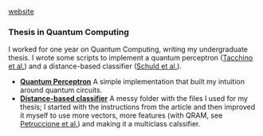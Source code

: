 [website](https://mollo.netlify.app/)

### Thesis in Quantum Computing

I worked for one year on Quantum Computing, writing my undergraduate thesis. I wrote some scripts to implement a quantum perceptron ([Tacchino et al.](https://arxiv.org/pdf/1811.02266.pdf)) and a distance-based classifier ([Schuld et al.](https://arxiv.org/pdf/1703.10793.pdf)).

- **[Quantum Perceptron](https://github.com/visika/quantum-perceptron)** A simple implementation that built my intuition around quantum circuits.
- **[Distance-based classifier](https://github.com/visika/Tesi)** A messy folder with the files I used for my thesis; I started with the instructions from the article and then improved it myself to use more vectors, more features (with QRAM, see [Petruccione et al.](https://arxiv.org/abs/1901.02362)) and making it a multiclass calssifier.

<!--
**visika/visika** is a ✨ _special_ ✨ repository because its `README.md` (this file) appears on your GitHub profile.

Here are some ideas to get you started:

- 🔭 I’m currently working on ...
- 🌱 I’m currently learning ...
- 👯 I’m looking to collaborate on ...
- 🤔 I’m looking for help with ...
- 💬 Ask me about ...
- 📫 How to reach me: ...
- 😄 Pronouns: ...
- ⚡ Fun fact: ...
-->
